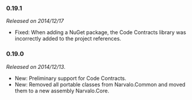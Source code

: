 
### 0.19.1
_Released on 2014/12/17_
- Fixed: When adding a NuGet package, the Code Contracts library was incorrectly
  added to the project references.

### 0.19.0
_Released on 2014/12/13_.
- New: Preliminary support for Code Contracts.
- New: Removed all portable classes from Narvalo.Common
  and moved them to a new assembly Narvalo.Core.
